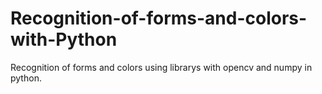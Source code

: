 # Recognition-of-forms-and-colors-with-Python
Recognition of forms and colors using librarys with opencv and numpy in python.

